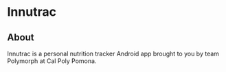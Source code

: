 Innutrac
============

About
--------------

Innutrac is a personal nutrition tracker Android app brought to you by team Polymorph at Cal Poly Pomona.


